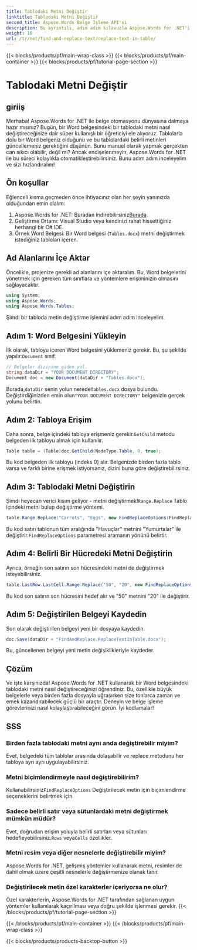 ```yaml
---
title: Tablodaki Metni Değiştir
linktitle: Tablodaki Metni Değiştir
second_title: Aspose.Words Belge İşleme API'si
description: Bu ayrıntılı, adım adım kılavuzla Aspose.Words for .NET'i kullanarak Word tablosundaki metni zahmetsizce değiştirin.
weight: 10
url: /tr/net/find-and-replace-text/replace-text-in-table/
---
```


{{< blocks/products/pf/main-wrap-class >}}
{{< blocks/products/pf/main-container >}}
{{< blocks/products/pf/tutorial-page-section >}}

# Tablodaki Metni Değiştir

## giriiş

Merhaba! Aspose.Words for .NET ile belge otomasyonu dünyasına dalmaya hazır mısınız? Bugün, bir Word belgesindeki bir tablodaki metni nasıl değiştireceğinize dair süper kullanışlı bir öğreticiyi ele alıyoruz. Tablolarla dolu bir Word belgeniz olduğunu ve bu tablolardaki belirli metinleri güncellemeniz gerektiğini düşünün. Bunu manuel olarak yapmak gerçekten can sıkıcı olabilir, değil mi? Ancak endişelenmeyin, Aspose.Words for .NET ile bu süreci kolaylıkla otomatikleştirebilirsiniz. Bunu adım adım inceleyelim ve sizi hızlandıralım!

## Ön koşullar

Eğlenceli kısma geçmeden önce ihtiyacınız olan her şeyin yanınızda olduğundan emin olalım:

1.  Aspose.Words for .NET: Buradan indirebilirsiniz[Burada](https://releases.aspose.com/words/net/).
2. Geliştirme Ortamı: Visual Studio veya kendinizi rahat hissettiğiniz herhangi bir C# IDE.
3. Örnek Word Belgesi: Bir Word belgesi (`Tables.docx`) metni değiştirmek istediğiniz tabloları içeren.

## Ad Alanlarını İçe Aktar

Öncelikle, projenize gerekli ad alanlarını içe aktaralım. Bu, Word belgelerini yönetmek için gereken tüm sınıflara ve yöntemlere erişiminizin olmasını sağlayacaktır.

```csharp
using System;
using Aspose.Words;
using Aspose.Words.Tables;
```

Şimdi bir tabloda metin değiştirme işlemini adım adım inceleyelim.

## Adım 1: Word Belgesini Yükleyin

 İlk olarak, tabloyu içeren Word belgesini yüklemeniz gerekir. Bu, şu şekilde yapılır:`Document` sınıf.

```csharp
// Belgeler dizinine giden yol.
string dataDir = "YOUR DOCUMENT DIRECTORY";
Document doc = new Document(dataDir + "Tables.docx");
```

 Burada,`dataDir` senin yolun nerede`Tables.docx` dosya bulundu. Değiştirdiğinizden emin olun`"YOUR DOCUMENT DIRECTORY"` belgenizin gerçek yolunu belirtin.

## Adım 2: Tabloya Erişim

 Daha sonra, belge içindeki tabloya erişmeniz gerekir.`GetChild` metodu belgeden ilk tabloyu almak için kullanılır.

```csharp
Table table = (Table)doc.GetChild(NodeType.Table, 0, true);
```

Bu kod belgeden ilk tabloyu (indeks 0) alır. Belgenizde birden fazla tablo varsa ve farklı birine erişmek istiyorsanız, dizini buna göre değiştirebilirsiniz.

## Adım 3: Tablodaki Metni Değiştirin

 Şimdi heyecan verici kısım geliyor - metni değiştirmek!`Range.Replace` Tablo içindeki metni bulup değiştirme yöntemi.

```csharp
table.Range.Replace("Carrots", "Eggs", new FindReplaceOptions(FindReplaceDirection.Forward));
```

 Bu kod satırı tablonun tüm aralığında "Havuçlar" metnini "Yumurtalar" ile değiştirir.`FindReplaceOptions` parametresi aramanın yönünü belirtir.

## Adım 4: Belirli Bir Hücredeki Metni Değiştirin

Ayrıca, örneğin son satırın son hücresindeki metni de değiştirmek isteyebilirsiniz.

```csharp
table.LastRow.LastCell.Range.Replace("50", "20", new FindReplaceOptions(FindReplaceDirection.Forward));
```

Bu kod son satırın son hücresini hedef alır ve "50" metnini "20" ile değiştirir.

## Adım 5: Değiştirilen Belgeyi Kaydedin

Son olarak değiştirilen belgeyi yeni bir dosyaya kaydedin.

```csharp
doc.Save(dataDir + "FindAndReplace.ReplaceTextInTable.docx");
```

Bu, güncellenen belgeyi yeni metin değişiklikleriyle kaydeder.

## Çözüm

Ve işte karşınızda! Aspose.Words for .NET kullanarak bir Word belgesindeki tablodaki metni nasıl değiştireceğinizi öğrendiniz. Bu, özellikle büyük belgelerle veya birden fazla dosyayla uğraşırken size tonlarca zaman ve emek kazandırabilecek güçlü bir araçtır. Deneyin ve belge işleme görevlerinizi nasıl kolaylaştırabileceğini görün. İyi kodlamalar!

## SSS

### Birden fazla tablodaki metni aynı anda değiştirebilir miyim?
Evet, belgedeki tüm tablolar arasında dolaşabilir ve replace metodunu her tabloya ayrı ayrı uygulayabilirsiniz.

### Metni biçimlendirmeyle nasıl değiştirebilirim?
 Kullanabilirsiniz`FindReplaceOptions` Değiştirilecek metin için biçimlendirme seçeneklerini belirtmek için.

### Sadece belirli satır veya sütunlardaki metni değiştirmek mümkün müdür?
 Evet, doğrudan erişim yoluyla belirli satırları veya sütunları hedefleyebilirsiniz.`Rows` veya`Cells` özellikler.

### Metni resim veya diğer nesnelerle değiştirebilir miyim?
Aspose.Words for .NET, gelişmiş yöntemler kullanarak metni, resimler de dahil olmak üzere çeşitli nesnelerle değiştirmenize olanak tanır.

### Değiştirilecek metin özel karakterler içeriyorsa ne olur?
Özel karakterlerin, Aspose.Words for .NET tarafından sağlanan uygun yöntemler kullanılarak kaçırılması veya doğru şekilde işlenmesi gerekir.
{{< /blocks/products/pf/tutorial-page-section >}}

{{< /blocks/products/pf/main-container >}}
{{< /blocks/products/pf/main-wrap-class >}}

{{< blocks/products/products-backtop-button >}}
